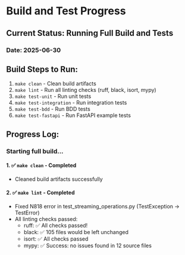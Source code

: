# Build and Test Progress

## Current Status: Running Full Build and Tests

### Date: 2025-06-30

## Build Steps to Run:
1. `make clean` - Clean build artifacts
2. `make lint` - Run all linting checks (ruff, black, isort, mypy)
3. `make test-unit` - Run unit tests
4. `make test-integration` - Run integration tests
5. `make test-bdd` - Run BDD tests
6. `make test-fastapi` - Run FastAPI example tests

## Progress Log:

### Starting full build...

#### 1. ✅ `make clean` - Completed
- Cleaned build artifacts successfully

#### 2. ✅ `make lint` - Completed
- Fixed N818 error in test_streaming_operations.py (TestException -> TestError)
- All linting checks passed:
  - ruff: ✅ All checks passed!
  - black: ✅ 105 files would be left unchanged
  - isort: ✅ All checks passed
  - mypy: ✅ Success: no issues found in 12 source files
